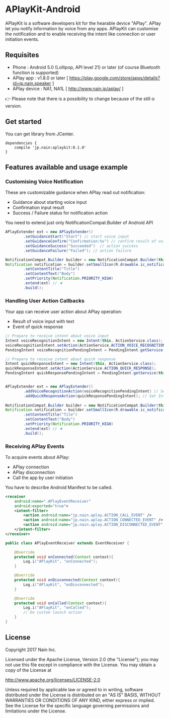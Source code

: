 # APlayKit-Android

APlayKit is a software developers kit for the hearable device "APlay". APlay let you notify information by voice from any apps. APlayKit can customise the notification and to enable receiving the intent like connection or user initiation events.

## Requisites

- Phone : Android 5.0 (Lollipop, API level 21) or later (of course Bluetooth function is supported)
- APlay app : v1.8.0 or later [ https://play.google.com/store/apps/details?id=jp.nain.speaker ]
- APlay device : NA1, NA1L [ http://www.nain.jp/aplay/ ]

:point_right: Please note that there is a possibility to change because of the still α version.

## Get started

You can get library from JCenter.

``` Gradle
dependencies {
    compile 'jp.nain:aplaykit:0.1.0'
}
```

## Features available and usage example

### Customising Voice Notification

These are customizable guidance when APlay read out notification:


- Guidance about starting voice input
- Confirmation input result
- Success / Failure status for notification action

You need to extend just only NotificationCompat.Builder of Android API

```Java
APlayExtender ext = new APlayExtender()
        .setGuidanceStart("Start") // start voice input 
        .setGuidanceConfirm("Confirmation:%s") // confirm result of voice input
        .setGuidanceSuccess("Succeeded")  // action success
        .setGuidanceFailure("Failed"); // action failure

NotificationCompat.Builder builder = new NotificationCompat.Builder(this);
Notification notification = builder.setSmallIcon(R.drawable.ic_notification_small)
        .setContentTitle("Title")
        .setContentText("Body")
        .setPriority(Notification.PRIORITY_HIGH)
        .extend(ext) // ★
        .build();
```


### Handling User Action Callbacks

Your app can receive user action about APlay operation:

- Result of voice input with text
- Event of quick response

```Java
// Prepare to receive intent about voice input
Intent voiceRecognitionIntent = new Intent(this, ActionService.class);
voiceRecognitionIntent.setAction(ActionService.ACTION_VOICE_RECOGNITION);
PendingIntent voiceRecognitionPendingIntent = PendingIntent.getService(this, 0, voiceRecognitionIntent, 0);

// Prepare to receive intent about quick response
Intent quickResponseIntent = new Intent(this, ActionService.class);
quickResponseIntent.setAction(ActionService.ACTION_QUICK_RESPONSE);
PendingIntent quickResponsePendingIntent = PendingIntent.getService(this, 0, quickResponseIntent, 0);


APlayExtender ext = new APlayExtender()
        .addVoiceRecognitionAction(voiceRecognitionPendingIntent) // Set Intent for voice input
        .addQuickResponseAction(quickResponsePendingIntent); // Set Intent for quick action
            
NotificationCompat.Builder builder = new NotificationCompat.Builder(this);
Notification notification = builder.setSmallIcon(R.drawable.ic_notification_small)
        .setContentTitle("Tile")
        .setContentText("Body")
        .setPriority(Notification.PRIORITY_HIGH)
        .extend(ext) // ★
        .build();
```

### Receiving APlay Events

To acquire events about APlay:

- APlay connection
- APlay disconnection
- Call the app by user initiation

You have to describe Android Manifest to be called.

```AndroidManifest.xml
<receiver
    android:name=".APlayEventReceiver"
    android:exported="true">
    <intent-filter>
        <action android:name="jp.nain.aplay.ACTION_CALL_EVENT" />
        <action android:name="jp.nain.aplay.ACTION_CONNECTED_EVENT" />
        <action android:name="jp.nain.aplay.ACTION_DISCONNECTED_EVENT" />
    </intent-filter>
</receiver>
```

```Java
public class APlayEventReceiver extends EventReceiver {

    @Override
    protected void onConnected(Context context){
        Log.i("APlayKit", "onConnected");
    }

    @Override
    protected void onDisconnected(Context context){
        Log.i("APlayKit", "onDisconnected");
    }

    @Override
    protected void onCalled(Context context){
        Log.i("APlayKit", "onCalled");
        // Do custom launch action
    }
}
```

## License

Copyright 2017 Nain Inc.

Licensed under the Apache License, Version 2.0 (the "License");
you may not use this file except in compliance with the License.
You may obtain a copy of the License at

http://www.apache.org/licenses/LICENSE-2.0

Unless required by applicable law or agreed to in writing, software
distributed under the License is distributed on an "AS IS" BASIS,
WITHOUT WARRANTIES OR CONDITIONS OF ANY KIND, either express or implied.
See the License for the specific language governing permissions and
limitations under the License.
